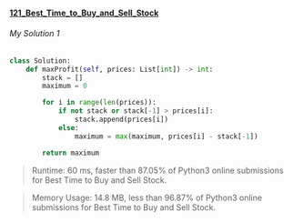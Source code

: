 #### [121_Best_Time_to_Buy_and_Sell_Stock](https://leetcode.com/problems/best-time-to-buy-and-sell-stock/)

###### My Solution 1
```python
class Solution:
    def maxProfit(self, prices: List[int]) -> int:
        stack = []
        maximum = 0

        for i in range(len(prices)):
            if not stack or stack[-1] > prices[i]:
                stack.append(prices[i])
            else:
                maximum = max(maximum, prices[i] - stack[-1])

        return maximum
```

> Runtime: 60 ms, faster than 87.05% of Python3 online submissions for Best Time to Buy and Sell Stock.

> Memory Usage: 14.8 MB, less than 96.87% of Python3 online submissions for Best Time to Buy and Sell Stock.